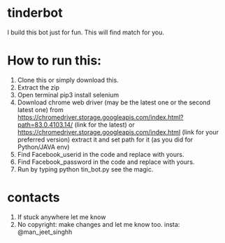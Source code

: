 # tinderbot
I build this bot just for fun. This will find match for you.
# How to run this:
1.  Clone this or simply download this.
2.  Extract the zip
3.  Open terminal
    pip3 install selenium
4. Download chrome web driver (may be the latest one or the second latest one) from https://chromedriver.storage.googleapis.com/index.html?path=83.0.4103.14/ (link for the latest) or https://chromedriver.storage.googleapis.com/index.html (link for your preferred version) extract it and set path for it (as you did for Python/JAVA env) 
5.  Find Facebook_userid in the code and replace with yours.
6.  Find Facebook_password in the code and replace with yours.
7. Run by typing 
      python tin_bot.py
see the magic.

# contacts
1.	If stuck anywhere let me know 
2.	No copyright: make changes and let me know too.
insta: @man_jeet_singhh

